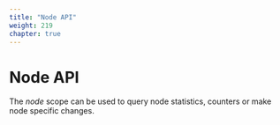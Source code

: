 ```yaml
---
title: "Node API"
weight: 219
chapter: true
---
```


# Node API

The *node* scope can be used to query node statistics, counters or make
node specific changes.
